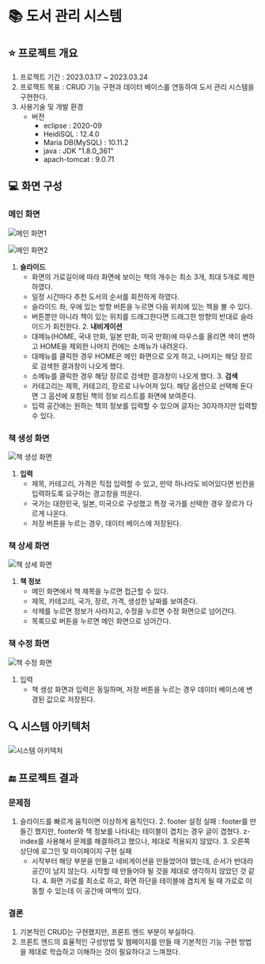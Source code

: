 # 📚 도서 관리 시스템

## ⭐ **프로젝트 개요**

1. 프로젝트 기간 : 2023.03.17 ~ 2023.03.24
2. 프로젝트 목표 : CRUD 기능 구현과 데이터 베이스를 연동하여 도서 관리 시스템을 구현한다.
3. 사용기술 및 개발 환경
    - 버전
        - eclipse : 2020-09
        - HeidiSQL : 12.4.0
        - Maria DB(MySQL) : 10.11.2
        - java : JDK "1.8.0_361"
        - apach-tomcat : 9.0.71

## 💻 **화면 구성**

### **메인 화면**
    
    
   ![메인 화면1](https://github.com/simple0710/Book-Management-System/blob/main/image/main_page1.png)
    
   ![메인 화면2](https://github.com/simple0710/Book-Management-System/blob/main/image/main_page2.png)
    
   1. **슬라이드**
        - 화면의 가로길이에 따라 화면에 보이는 책의 개수는 최소 3개, 최대 5개로 제한하였다.
        - 일정 시간마다 추천 도서의 순서를 회전하게 하였다.
        - 슬라이드 좌, 우에 있는 방향 버튼을 누르면 다음 위치에 있는 책을 볼 수 있다.
        - 버튼뿐만 아니라 책이 있는 위치를 드래그한다면 드래그한 방향의 반대로 슬라이드가 회전한다.
    2. **내비게이션**
        - 대메뉴(HOME, 국내 만화, 일본 만화, 미국 만화)에 마우스를 올리면 색이 변하고 HOME을 제외한 나머지 칸에는 소메뉴가 내려온다.
        - 대메뉴를 클릭한 경우 HOME은 메인 화면으로 오게 하고, 나머지는 해당 장르로 검색한 결과창이 나오게 했다.
        - 소메뉴를 클릭한 경우 해당 장르로 검색한 결과창이 나오게 했다.
    3. **검색**
        - 카테고리는 제목, 카테고리, 장르로 나누어져 있다. 해당 옵션으로 선택해 둔다면 그 옵션에 포함된 책의 정보 리스트를 화면에 보여준다.
        - 입력 공간에는 원하는 책의 정보를 입력할 수 있으며 글자는 30자까지만 입력할 수 있다.
### **책 생성 화면**
    
   ![책 생성 화면](https://github.com/simple0710/Book-Management-System/blob/main/image/create_page1.png)
    
   1. **입력**
        - 제목, 카테고리, 가격은 직접 입력할 수 있고, 만약 하나라도 비어있다면 빈칸을 입력하도록 요구하는 경고창을 띄운다.
        - 국가는 대한민국, 일본, 미국으로 구성했고 특정 국가를 선택한 경우 장르가 다르게 나온다.
        - 저장 버튼을 누르는 경우, 데이터 베이스에 저장된다.
### **책 상세 화면**
    
   ![책 상세 화면](https://github.com/simple0710/Book-Management-System/blob/main/image/detail_page1.png)
    
   1. **책 정보**
        - 메인 화면에서 책 제목을 누르면 접근할 수 있다.
        - 제목, 카테고리, 국가, 장르, 가격, 생성한 날짜를 보여준다.
        - 삭제를 누르면 정보가 사라지고, 수정을 누르면 수정 화면으로 넘어간다.
        - 목록으로 버튼을 누르면 메인 화면으로 넘어간다.
### **책 수정 화면**
    
   ![책 수정 화면](https://github.com/simple0710/Book-Management-System/blob/main/image/update_page1.png)
    
   1. 입력
        - 책 생성 화면과 입력은 동일하며, 저장 버튼을 누르는 경우 데이터 베이스에 변경된 값으로 저장된다.

## 🔍 **시스템 아키텍처**
![시스템 아키텍처](https://github.com/simple0710/Book-Management-System/blob/main/image/BookManageMentService_skill_stack.png)

## 🔚 **프로젝트 결과**

### **문제점**
   1. 슬라이드를 빠르게 움직이면 이상하게 움직인다.
    2. footer 설정 실패 : footer를 만들긴 했지만, footer와 책 정보를 나타내는 테이블이 겹치는 경우 글이 겹쳤다. z-index를 사용해서 문제를 해결하려고 했으나, 제대로 적용되지 않았다.
    3. 오른쪽 상단에 로그인 및 마이페이지 구현 실패
        - 시작부터 해당 부분을 만들고 네비게이션을 만들었어야 했는데, 순서가 반대라 공간이 남지 않는다. 시작할 때 만들어야 될 것을 제대로 생각하지 않았던 것 같다.
    4. 화면 가로를 최소로 하고, 화면 하단을 테이블에 겹치게 될 때 가로로 이동할 수 있는데 이 공간에 여백이 있다.

### **결론**
   1. 기본적인 CRUD는 구현했지만, 프론트 엔드 부분이 부실하다.
   2. 프론트 엔드의 효율적인 구성방법 및 웹페이지를 만들 때 기본적인 기능 구현 방법을 제대로 학습하고 이해하는 것이 필요하다고 느껴졌다.
